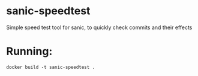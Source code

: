# sanic-speedtest
Simple speed test tool for sanic, to quickly check commits and their effects

# Running:
`docker build -t sanic-speedtest .`